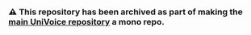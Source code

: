 ### ⚠️ This repository has been archived as part of making the [main UniVoice repository](https://github.com/adrenak/univoice) a mono repo.
